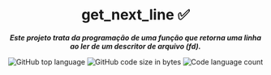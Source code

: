 <h1 align="center">  
	get_next_line ✅</h1>


<p align="center">
	<b><i>Este projeto trata da programação de uma função que retorna uma linha ao
ler de um descritor de arquivo (fd).
</i></b><br>
</p>

<p align="center">
	<img alt="GitHub top language" src="https://img.shields.io/github/languages/top/Fernandacarva/get_next_line?color=d55d92" />
	<img alt="GitHub code size in bytes" src="https://img.shields.io/github/languages/code-size/Fernandacarva/get_next_line?color=d55d92" />
	<img alt="Code language count" src="https://img.shields.io/github/languages/count/Fernandacarva/get_next_line?color=d55d92" />
	
